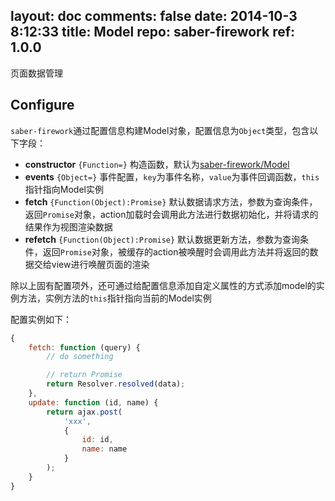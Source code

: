 layout: doc
comments: false
date: 2014-10-3 8:12:33
title: Model
repo: saber-firework
ref: 1.0.0
---

页面数据管理

## Configure

`saber-firework`通过配置信息构建Model对象，配置信息为`Object`类型，包含以下字段：

* **constructor** `{Function=}` 构造函数，默认为[saber-firework/Model](../src/Model.js)
* **events** `{Object=}` 事件配置，`key`为事件名称，`value`为事件回调函数，`this`指针指向Model实例
* **fetch** `{Function(Object):Promise}` 默认数据请求方法，参数为查询条件，返回`Promise`对象，action加载时会调用此方法进行数据初始化，并将请求的结果作为视图渲染数据
* **refetch** `{Function(Object):Promise}` 默认数据更新方法，参数为查询条件，返回`Promise`对象，被缓存的action被唤醒时会调用此方法并将返回的数据交给view进行唤醒页面的渲染

除以上固有配置项外，还可通过给配置信息添加自定义属性的方式添加model的实例方法，实例方法的`this`指针指向当前的Model实例

配置实例如下：

```js
{
    fetch: function (query) {
        // do something

        // return Promise
        return Resolver.resolved(data);
    },
    update: function (id, name) {
        return ajax.post(
            'xxx', 
            {
                id: id,
                name: name
            }
        );
    }
}
```